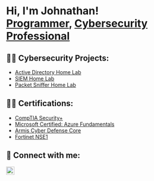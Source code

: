 <h1>Hi, I'm Johnathan! <br/><a href="https://github.com/johncampbell0715">Programmer</a>, <a href="https://www.linkedin.com/in/johnathancampbell/">Cybersecurity Professional</a>

<h2>👨‍💻 Cybersecurity Projects:</h2>


  - [Active Directory Home Lab](https://github.com/johncampbell0715/LABEL)
  - [SIEM Home Lab](https://github.com/johncampbell0715/LABEL)
  - [Packet Sniffer Home Lab](https://github.com/johncampbell0715/LABEL)

<h2>👨‍💻 Certifications:</h2>
  
   - [CompTIA Security+](https://www.linkedin.com/in/johnathancampbell/)
   - [Microsoft Certified: Azure Fundamentals](https://www.linkedin.com/in/johnathancampbell/)
   - [Armis Cyber Defense Core](https://www.linkedin.com/in/johnathancampbell/)
   - [Fortinet NSE1](https://www.linkedin.com/in/johnathancampbell/)
  
<h2> 🤳 Connect with me:</h2>

[<img align="left" alt="Johncampbell0715 | LinkedIn" width="22px" src="https://cdn.jsdelivr.net/npm/simple-icons@v3/icons/linkedin.svg" />][linkedin]


[twitter]: https://twitter.com/joshmadakor
[youtube]: https://www.youtube.com/c/joshmadakor
[instagram]: https://www.instagram.com/joshmadakor/
[linkedin]: https://linkedin.com/in/joshmadakor

<!--
**joshmadakor1/joshmadakor1** is a ✨ _special_ ✨ repository because its `README.md` (this file) appears on your GitHub profile.

Here are some ideas to get you started:

- 🔭 I’m currently working on ...
- 🌱 I’m currently learning ...
- 👯 I’m looking to collaborate on ...
- 🤔 I’m looking for help with ...
- 💬 Ask me about ...
- 📫 How to reach me: ...
- 😄 Pronouns: ...
- ⚡ Fun fact: ...
-->
